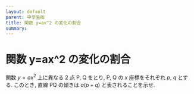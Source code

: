 ```yaml
---
layout: default
parent: 中学生版
title: 関数 y=ax^2 の変化の割合
summary: 
---
```


# 関数 y=ax^2 の変化の割合

関数 $y=ax^2$ 上に異なる $2$ 点 $\mathrm{P}$, $\mathrm{Q}$ をとり, $\mathrm{P}$, $\mathrm{Q}$ の $x$ 座標をそれぞれ $p$, $q$ とする. このとき, 直線 $\mathrm{PQ}$ の傾きは $a(p+q)$ と表されることを示せ.